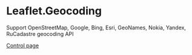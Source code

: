 Leaflet.Geocoding
==================

Support OpenStreetMap, Google, Bing, Esri, GeoNames, Nokia, Yandex, RuCadastre geocoding API

[Control page](http://olegsmith.github.com/leaflet.geocoding/ "Leaflet.Geocoding")

